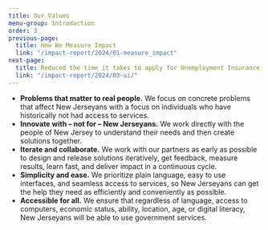 ```yaml
---
title: Our Values
menu-group: Introduction
order: 3
previous-page:
  title: How We Measure Impact
  link: "/impact-report/2024/01-measure_impact"
next-page:
  title: Reduced the time it takes to apply for Unemployment Insurance from nearly 4 hours to less than 25 minutes
  link: "/impact-report/2024/03-ui/"
---
```


- **Problems that matter to real people.** We focus on concrete problems that affect New Jerseyans with a focus on individuals who have historically not had access to services.
- **Innovate with – not for – New Jerseyans.** We work directly with the people of New Jersey to understand their needs and then create solutions together.
- **Iterate and collaborate.** We work with our partners as early as possible to design and release solutions iteratively, get feedback, measure results, learn fast, and deliver impact in a continuous cycle.
- **Simplicity and ease.** We prioritize plain language, easy to use interfaces, and seamless access to services, so New Jerseyans can get the help they need as efficiently and conveniently as possible.
- **Accessible for all.** We ensure that regardless of language, access to computers, economic status, ability, location, age, or digital literacy, New Jerseyans will be able to use government services.
